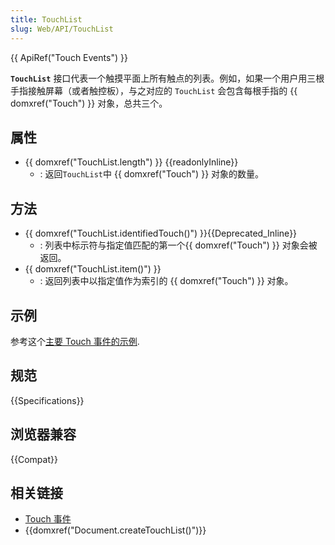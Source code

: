 ```yaml
---
title: TouchList
slug: Web/API/TouchList
---
```


{{ ApiRef("Touch Events") }}

**`TouchList`** 接口代表一个触摸平面上所有触点的列表。例如，如果一个用户用三根手指接触屏幕（或者触控板），与之对应的 `TouchList` 会包含每根手指的 {{ domxref("Touch") }} 对象，总共三个。

## 属性

- {{ domxref("TouchList.length") }} {{readonlyInline}}
  - : 返回`TouchList`中 {{ domxref("Touch") }} 对象的数量。

## 方法

- {{ domxref("TouchList.identifiedTouch()") }}{{Deprecated_Inline}}
  - : 列表中标示符与指定值匹配的第一个{{ domxref("Touch") }} 对象会被返回。
- {{ domxref("TouchList.item()") }}
  - : 返回列表中以指定值作为索引的 {{ domxref("Touch") }} 对象。

## 示例

参考这个[主要 Touch 事件的示例](/zh-CN/DOM/Touch_events#Example).

## 规范

{{Specifications}}

## 浏览器兼容

{{Compat}}

## 相关链接

- [Touch 事件](/zh-CN/DOM/Touch_events)
- {{domxref("Document.createTouchList()")}}
